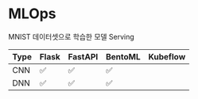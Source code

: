 # MLOps



MNIST 데이터셋으로 학습한 모델 Serving 

| Type | Flask              | FastAPI            | BentoML            | Kubeflow |
| ---- | ------------------ | ------------------ | ------------------ | -------- |
| CNN  | :white_check_mark: | :white_check_mark: | :white_check_mark: |          |
| DNN  | :white_check_mark: | :white_check_mark: | :white_check_mark: |          |



